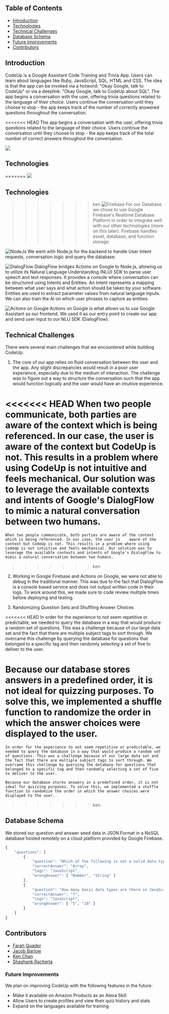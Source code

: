 ## Table of Contents
* [Introduction](#introduction)
* [Technologies](#technologies)
* [Technical Challenges](#technical-challenges)
* [Database Schema](#database-schema)
* [Future Improvements](#future-improvements)
* [Contributors](#contributors)

## Introduction

CodeUp is a Google Assistant Code Training and Trivia App. Users can learn about languages like Ruby, JavaScript, SQL, HTML and CSS.
The idea is that the app can be invoked via a hotword: "Okay Google, talk to CodeUp" or via a deeplink: "Okay Google, talk to CodeUp about SQL". The app begins a conversation with the user, offering trivia questions related to the language of their choice. Users continue the conversation until they choose to stop - the app keeps track of the number of correctly answered questions throughout the conversation.

<<<<<<< HEAD
The app begins a conversation with the user, offering trivia questions related to the language of their choice. Users continue the conversation until they choose to stop - the app keeps track of the total number of correct answers throughout the conversation.

![](https://github.com/jubby2000/code-up/blob/master/assets/readme-images/hero-banner.png)

## Technologies

=======
![](https://github.com/jubby2000/code-up/blob/master/assets/readme-images/hero-banner.png)

## Technologies
>>>>>>> ken
![Firebase](https://github.com/jubby2000/code-up/blob/master/assets/readme-images/firebase.png)
For our Database we chose to use Google Firebase's Realtime Database Platform in order to integrate well with our other technologies (more on this later). Firebase handles asset, database, and function storage.

![NodeJs](https://github.com/jubby2000/code-up/blob/master/assets/readme-images/nodejs.png)
We went with Node.js for the backend to handle User Intent requests, conversation logic and query the database.

![DialogFlow](https://github.com/jubby2000/code-up/blob/master/assets/readme-images/dialogflow.png)
DialogFlow bridges Actions on Google to Node.js, allowing us to utilize its Natural Language Understanding (NLU) SDK to parse user speech and text responses. It provides a console where conversation can be structured using Intents and Entities. An Intent represents a mapping between what user says and what action should be taken by your software. Entities are used to extract parameter values from natural language inputs. We can also train the AI on which user phrases to capture as entities.

![Actions on Google](https://github.com/jubby2000/code-up/blob/master/assets/readme-images/actions.png)
Actions on Google is what allows us to use Google Assistant as our frontend. We used it as our entry point to create our app and send user input to our NLU SDK (DialogFlow).

## Technical Challenges
There were several main challenges that we encountered while building CodeUp:

1. The core of our app relies on fluid conversation between the user and the app. Any slight discrepancies would result in a poor user experience, especially due to the medium of interaction. The challenge was to figure out a way to structure the conversation such that the app would function logically and the user would have an intuitive experience.

<<<<<<< HEAD
  When two people communicate, both parties are aware of the context which is being referenced. In our case, the user is aware of the context but CodeUp is not. This results in a problem where using CodeUp is not intuitive and feels mechanical. Our solution was to leverage the available contexts and intents of Google's DialogFlow to mimic a natural conversation between two humans.
=======
    When two people communicate, both parties are aware of the context which is being referenced. In our case, the user is    aware of the context but CodeUp is not. This results in a problem where using CodeUp is not intuitive and feels mechanical. Our solution was to leverage the available contexts and intents of Google's DialogFlow to mimic a natural conversation between two humans.
>>>>>>> ken


2. Working in Google Firebase and Actions on Google, we were not able to debug in the traditional manner. This was due to the fact that DialogFlow is a console based service and does not output written code in their logs. To work around this, we made sure to code review multiple times before deploying and testing.


3. Randomizing Question Sets and Shuffling Answer Choices

<<<<<<< HEAD
  In order for the experience to not seem repetitive or predictable, we needed to query the database in a way that would produce a random set of questions. This was a challenge because of our large data set and the fact that there are multiple subject tags to sort through. We overcame this challenge by querying the database for questions that belonged to a specific tag and then randomly selecting a set of five to deliver to the user.

  Because our database stores answers in a predefined order, it is not ideal for quizzing purposes. To solve this, we implemented a shuffle function to randomize the order in which the answer choices were displayed to the user.
=======
    In order for the experience to not seem repetitive or predictable, we needed to query the database in a way that would produce a random set of questions. This was a challenge because of our large data set and the fact that there are multiple subject tags to sort through. We overcame this challenge by querying the database for questions that belonged to a specific tag and then randomly selecting a set of five to deliver to the user.

    Because our database stores answers in a predefined order, it is not ideal for quizzing purposes. To solve this, we implemented a shuffle function to randomize the order in which the answer choices were displayed to the user.
>>>>>>> ken

## Database Schema
We stored our question and answer seed data in JSON Format in a NoSQL database hosted remotely on a cloud platform provided by Google Firebase.
```javascript
{
    "questions": [
        {
            "question": "Which of the following is not a valid data type?",
            "correctAnswer": "Array",
            "tags": "JavaScript",
            "wrongAnswer": [ "Number", "String" ]
        },
        {
            "question": "How many basic data types are there in JavaScript?",
            "correctAnswer": "7",
            "tags": "JavaScript",
            "wrongAnswer": [ "5", "10" ]
        }
    ]
}
```

## Contributors
* [Farah Quader](https://www.github.com/FarahYQ)
* [Jacob Barlow](https://www.github.com/jubby2000)
* [Ken Chan](https://www.github.com/kchansf5)
* [Shashank Racherla](https://www.github.com/srac1777)


### Future Improvements
We plan on improving CodeUp with the following features in the future:
* Make it available on Amazon Products as an Alexa Skill
* Allow Users to create profiles and view their quiz history and stats
* Expand on the languages available for training
